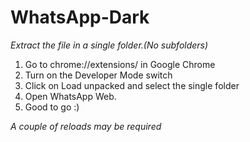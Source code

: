 # WhatsApp-Dark
*Extract the file in a single folder.(No subfolders)*

1) Go to chrome://extensions/ in Google Chrome
2) Turn on the Developer Mode switch
3) Click on Load unpacked and select the single folder
4) Open WhatsApp Web.
5) Good to go :)

*A couple of reloads may be required*

